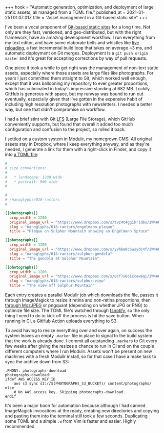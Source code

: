 +++
hook = "Automatic generation, optimization, and deployment of large static assets, all managed from a TOML file."
published_at = 2021-01-25T01:07:01Z
title = "Asset management in a Git-based static site"
+++

I've been a vocal proponent of [Git-based static sites](/aws-intrinsic-static) for a long time. Not only are they fast, versioned, and geo-distributed, but with the right framework, have an amazing development workflow. I run everything from my text editor, and have some elaborate bells and whistles like [live reloading](/live-reload), a fast incremental build loop that takes on average ~3 ms, and automatic deployment on Git merges. Deployment is a `git push origin master` and it's great for accepting corrections by way of pull requests.

One piece it took a while to get right was the management of non-text static assets, especially where those assets are large files like photographs. For years I just committed them straight to Git, which worked well enough, except that it was ballooning my repository to ever greater proportions, which has culminated in today's impressive standing at 682 MB. Luckily, GitHub is generous with space, but my runway was bound to run out eventually, especially given that I've gotten in the expensive habit of including high resolution photographs with newsletters. I needed a better way, but one that didn't compromise on workflow.

I had a brief stint with Git [LFS](https://git-lfs.github.com/) (Large File Storage), which GitHub conveniently supports, but found that overall it added too much configuration and confusion to the project, so rolled it back.

I settled on a custom system in [Modulir](https://github.com/brandur/modulir), my homegrown CMS. All original assets stay in Dropbox, where I keep everything anyway, and as they're needed, I generate a link for them with a right-click in Finder, and copy it into [a TOML file](https://github.com/brandur/sorg/tree/master/content/photographs/_other_meta.toml):

``` toml
#
# size conventions:
#
#   * landscape: 1200 wide
#   * portrait: 900 wide
#

#
# /nanoglyphs/018-ractors
#

[[photographs]]
  crop_width = 1200
  original_image_url = "https://www.dropbox.com/s/tvz4t4ggikrld6x/2W4A0178-cropped.jpg?dl=1"
  slug = "nanoglyphs/018-ractors/engelmann-plaque"
  title = "Plaque on Sulphur Mountain showing an Engelmann Spruce"

[[photographs]]
  crop_width = 1200
  original_image_url = "https://www.dropbox.com/s/yvhbe0c6wsydc4f/2W4A0150.JPG?dl=1"
  slug = "nanoglyphs/018-ractors/sulphur-gondola"
  title = "The gondola at Sulphur Mountain"

[[photographs]]
  crop_width = 1200
  original_image_url = "https://www.dropbox.com/s/0cf7x6o1ccew6qi/2W4A0161.JPG?dl=1"
  slug = "nanoglyphs/018-ractors/sulphur-view"
  title = "The view off Sulphur Mountain"
```

Each entry creates a parallel Modulir job which downloads the file, passes it through ImageMagick to resize it retina and non-retina proportions, then [through MozJPEG](/fragments/libjpeg-mozjpeg) or pngquant (depending on whether JPG or PNG) to optimize file size. The TOML file's watched through [fsnotify](https://github.com/fsnotify/fsnotify), so the only thing I need to do to kick off the process is hit the save button. When running in CI, a GitHub Action uploads everything to S3.

To avoid having to resize everything over and over again, on success the system leaves an empty `.marker` file in place to signal to the build system that the work is already done. I commit all outstanding `.marker`s to Git every few weeks after giving the resizes a chance to run in CI and on the couple different computers where I run Modulir. Assets won't be present on new machines with a fresh Modulir install, so for that case I have a make task to sync the archive down from S3:

``` make
.PHONY: photographs-download
photographs-download:
ifdef AWS_ACCESS_KEY_ID
	aws s3 sync s3://$(PHOTOGRAPHS_S3_BUCKET)/ content/photographs/
else
	# No AWS access key. Skipping photographs-download.
endif
```

It's been a major boon for automation because although I had canned ImageMagick invocations at the ready, creating new directories and copying and pasting them into the terminal still took a few seconds. Duplicating some TOML and a simple `:w` from Vim is faster and easier. Highly recommended.
